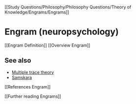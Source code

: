 
[[Study Questions/Philosophy/Philosophy Questions/Theory of Knowledge/Engrams/Engrams]]

# Engram (neuropsychology)


[[Engram Definition]]
[[Overview Engram]]

## See also

- [Multiple trace theory](/wiki/Multiple_trace_theory "Multiple trace theory")
- [Samskara](/wiki/Samskara_(Indian_philosophy) "Samskara (Indian philosophy)")

[[References Engram]]

[[Further reading Engrams]]
